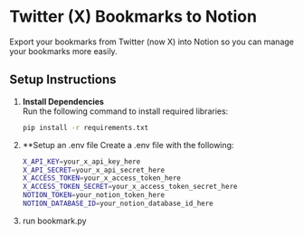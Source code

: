 # Twitter (X) Bookmarks to Notion

Export your bookmarks from Twitter (now X) into Notion so you can manage your bookmarks more easily.

## Setup Instructions

1. **Install Dependencies**  
   Run the following command to install required libraries:
   ```bash
   pip install -r requirements.txt
   

2. **Setup an .env file
   Create a .env file with the following:
   ```bash
   X_API_KEY=your_x_api_key_here
   X_API_SECRET=your_x_api_secret_here
   X_ACCESS_TOKEN=your_x_access_token_here
   X_ACCESS_TOKEN_SECRET=your_x_access_token_secret_here
   NOTION_TOKEN=your_notion_token_here
   NOTION_DATABASE_ID=your_notion_database_id_here

3. run bookmark.py
